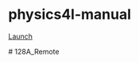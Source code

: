 # physics4l-manual

[Launch](https://ilg-physics-ucsb.github.io/physics4l-manual/4LSite/index.html)

#   1 2 8 A _ R e m o t e  
 